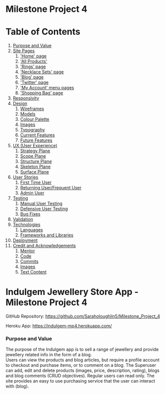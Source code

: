 # **Milestone Project 4**  &nbsp;
# Table of Contents


1. [Purpose and Value](#purpose)
2. [Site Pages](#sitepgs)
	1. ['Home' page](#homepage)
	2. ['All Products'](#allproducts)
	3. ['Rings' page](#rings)
	4. ['Necklace Sets' page](#necklace)
	5. ['Blog' page](#blog)
	6. ['Twitter' page](#twitter)
	7. ['My Account' menu pages](#myaccount)
	8. ['Shopping Bag' page](#sbag)
3. [Responsivity](#responsivity)
4. [Design](#design)
	1. [Wireframes](#wireframes)
	2. [Models](#models)
	3. [Colour Palette](#palette)
	4. [Images](#images)
	5. [Typography](#typography)
	6. [Current Features](#current)
	7. [Future Features](#future)
5. [UX (User Experience)](#userexperience)
	1. [Strategy Plane](#strategy)
	2. [Scope Plane](#scope)
	3. [Structure Plane](#structure)
    4. [Skeleton Plane](#skeleton)
	5. [Surface Plane](#surface)
6. [User Stories](#userstories)
	1. [First Time User](#firsttime)
	2. [Returning User/Frequent User](#returning)
	3. [Admin User](#admin)
7. [Testing](#testing)
   	1. [Manual User Testing](#usertesting)
	2. [Defensive User Testing](#defensive)
	3. [Bug Fixes](#bugfixes)
8. [Validation](#validation)
9. [Technologies](#technologies)
	1. [Languages](#languages)
	2. [Frameworks and Libraries](#frameworks)
10. [Deployment](#deployment)
11. [Credit and Acknowledgements](#credits)
	1. [Mentor](#mentor)
	2. [Code](#code)
   	3. [Commits](#commits)
	4. [Images](#imagesa)
	5. [Text Content](#textcontent)  



# Indulgem Jewellery Store App - Milestone Project 4

GitHub Repository: https://github.com/Saraholoughlin5/Milestone_Project_4

Heroku App: https://indulgem-mp4.herokuapp.com/

### **Purpose and Value**<a name="purpose"></a>

The purpose of the Indulgem app is to sell a range of jewellery and provide jewellery related info in the form of a blog.  
Users can view the products and blog articles, but require a profile account to checkout and purchase items, or to comment on a blog.
The Superuser can add, edit and delete products (images, price, description, rating), blogs and blog comments (CRUD objectives). Regular users can read only. 
The site provides an easy to use purchasing service that the user can interact with (blog). 
